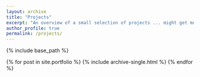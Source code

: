 ```yaml
---
layout: archive
title: "Projects"
excerpt: "An overview of a small selection of projects ... might get more soon."
author_profile: true
permalink: /projects/
---
```


{% include base_path %}

{% for post in site.portfolio %}
  {% include archive-single.html %}
{% endfor %}
